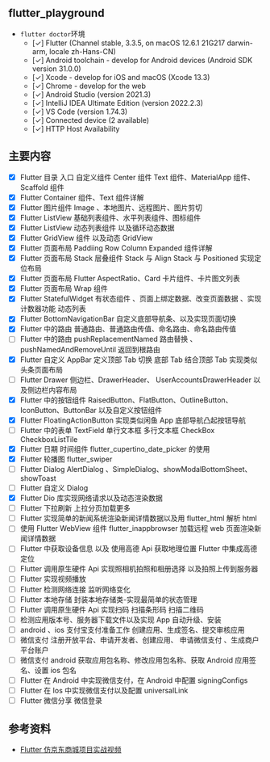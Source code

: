 ## flutter_playground

- `flutter doctor`环境
  - [✓] Flutter (Channel stable, 3.3.5, on macOS 12.6.1 21G217 darwin-arm, locale zh-Hans-CN)
  - [✓] Android toolchain - develop for Android devices (Android SDK version 31.0.0)
  - [✓] Xcode - develop for iOS and macOS (Xcode 13.3)
  - [✓] Chrome - develop for the web
  - [✓] Android Studio (version 2021.3)
  - [✓] IntelliJ IDEA Ultimate Edition (version 2022.2.3)
  - [✓] VS Code (version 1.74.3)
  - [✓] Connected device (2 available)
  - [✓] HTTP Host Availability

## 主要内容

- [x] Flutter 目录 入口 自定义组件 Center 组件 Text 组件、MaterialApp 组件、Scaffold 组件
- [x] Flutter Container 组件、Text 组件详解
- [x] Flutter 图片组件 Image 、本地图片、远程图片、图片剪切
- [x] Flutter ListView 基础列表组件、水平列表组件、图标组件
- [x] Flutter ListView 动态列表组件 以及循环动态数据
- [x] Flutter GridView 组件 以及动态 GridView
- [x] Flutter 页面布局 Paddiing Row Column Expanded 组件详解
- [x] Flutter 页面布局 Stack 层叠组件 Stack 与 Align Stack 与 Positioned 实现定位布局
- [x] Flutter 页面布局 Flutter AspectRatio、Card 卡片组件、卡片图文列表
- [x] Flutter 页面布局 Wrap 组件
- [x] Flutter StatefulWidget 有状态组件 、页面上绑定数据、改变页面数据 、实现计数器功能 动态列表
- [x] Flutter BottomNavigationBar 自定义底部导航条、以及实现页面切换
- [x] Flutter 中的路由 普通路由、普通路由传值、命名路由、命名路由传值
- [ ] Flutter 中的路由 pushReplacementNamed 路由替换 、pushNamedAndRemoveUntil 返回到根路由
- [x] Flutter 自定义 AppBar 定义顶部 Tab 切换 底部 Tab 结合顶部 Tab 实现类似头条页面布局
- [ ] Flutter Drawer 侧边栏、DrawerHeader、 UserAccountsDrawerHeader 以及侧边栏内容布局
- [x] Flutter 中的按钮组件 RaisedButton、FlatButton、OutlineButton、IconButton、ButtonBar 以及自定义按钮组件
- [x] Flutter FloatingActionButton 实现类似闲鱼 App 底部导航凸起按钮导航
- [ ] Flutter 中的表单 TextField 单行文本框 多行文本框 CheckBox CheckboxListTile
- [x] Flutter 日期 时间组件 flutter_cupertino_date_picker 的使用
- [x] Flutter 轮播图 flutter_swiper
- [ ] Flutter Dialog AlertDialog 、SimpleDialog、showModalBottomSheet、showToast
- [ ] Flutter 自定义 Dialog
- [x] Flutter Dio 库实现网络请求以及动态渲染数据
- [ ] Flutter 下拉刷新 上拉分页加载更多
- [ ] Flutter 实现简单的新闻系统渲染新闻详情数据以及用 flutter_html 解析 html
- [ ] 使用 Flutter WebView 组件 flutter_inappbrowser 加载远程 web 页面渲染新闻详情数据
- [ ] Flutter 中获取设备信息 以及 使用高德 Api 获取地理位置 Flutter 中集成高德定位
- [ ] Flutter 调用原生硬件 Api 实现照相机拍照和相册选择 以及拍照上传到服务器
- [ ] Flutter 实现视频播放
- [ ] Flutter 检测网络连接 监听网络变化
- [ ] Flutter 本地存储 封装本地存储类-实现最简单的状态管理
- [ ] Flutter 调用原生硬件 Api 实现扫码 扫描条形码 扫描二维码
- [ ] 检测应用版本号、服务器下载文件以及实现 App 自动升级、安装
- [ ] android 、ios 支付宝支付准备工作 创建应用、生成签名、提交审核应用
- [ ] 微信支付 注册开放平台、申请开发者、创建应用、 申请微信支付 、生成商户平台账户
- [ ] 微信支付 android 获取应用包名称、修改应用包名称、获取 Android 应用签名、设置 ios 包名
- [ ] Flutter 在 Android 中实现微信支付，在 Android 中配置 signingConfigs
- [ ] Flutter 在 Ios 中实现微信支付以及配置 universalLink
- [ ] Flutter 微信分享 微信登录

## 参考资料

- [Flutter 仿京东商城项目实战视频](https://www.itying.com/goods-1120.html)
